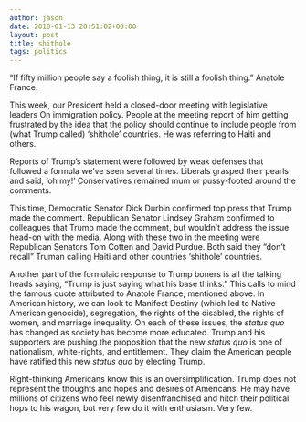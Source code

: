 ```yaml
---
author: jason
date: 2018-01-13 20:51:02+00:00
layout: post
title: shithole
tags: politics
---
```


“If fifty million people say a foolish thing, it is still a foolish thing.” Anatole France.

This week, our President held a closed-door meeting with legislative leaders On immigration policy.  People at the meeting report of  him getting frustrated by the idea that the policy should continue to include people from (what Trump called) ‘shithole’ countries. He was referring to Haiti and others.

Reports of Trump’s statement were followed by weak defenses that followed a formula we’ve seen several times. Liberals grasped their pearls and said, ‘oh my!’ Conservatives remained mum or pussy-footed around the comments.

This time, Democratic Senator Dick Durbin confirmed top press that Trump made the comment. Republican Senator Lindsey Graham confirmed to colleagues that Trump made the comment, but wouldn’t address the issue head-on with the media. Along with these two in the meeting were Republican Senators Tom Cotten and David Purdue.  Both said they “don’t recall” Truman calling Haiti and other countries ‘shithole’ countries.

Another part of the formulaic response to Trump boners is all the talking heads saying, “Trump is just saying what his base thinks.” This calls to mind the famous quote attributed to Anatole France, mentioned above.   In American history, we can look to Manifest Destiny (which led to Native American genocide), segregation, the rights of the disabled, the rights of women, and marriage inequality.  On each of these issues, the _status quo_ has changed as society has become more educated. Trump and his supporters are pushing the proposition that the new _status quo_ is one of nationalism, white-rights, and entitlement. They claim the American people have ratified this new _status quo_ by electing Trump.

Right-thinking Americans know this is an oversimplification. Trump does not represent the thoughts and hopes and desires of Americans. He may have millions of citizens who feel newly disenfranchised and hitch their political hops to his wagon, but very few do it with enthusiasm. Very few.